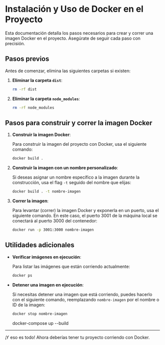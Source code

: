 
# Instalación y Uso de Docker en el Proyecto

Esta documentación detalla los pasos necesarios para crear y correr una imagen Docker en el proyecto. Asegúrate de seguir cada paso con precisión.

## Pasos previos

Antes de comenzar, elimina las siguientes carpetas si existen:

1. **Eliminar la carpeta `dist`**: 
   ```bash
   rm -rf dist
   ```

2. **Eliminar la carpeta `node_modules`**:
   ```bash
   rm -rf node_modules
   ```

## Pasos para construir y correr la imagen Docker

1. **Construir la imagen Docker**:

   Para construir la imagen del proyecto con Docker, usa el siguiente comando:
   ```bash
   docker build .
   ```

2. **Construir la imagen con un nombre personalizado**:

   Si deseas asignar un nombre específico a la imagen durante la construcción, usa el flag `-t` seguido del nombre que elijas:
   ```bash
   docker build . -t nombre-imagen
   ```

3. **Correr la imagen**:

   Para levantar (correr) la imagen Docker y exponerla en un puerto, usa el siguiente comando. En este caso, el puerto 3001 de la máquina local se conectará al puerto 3000 del contenedor:
   ```bash
   docker run -p 3001:3000 nombre-imagen
   ```

## Utilidades adicionales

- **Verificar imágenes en ejecución**:

   Para listar las imágenes que están corriendo actualmente:
   ```bash
   docker ps
   ```

- **Detener una imagen en ejecución**:

   Si necesitas detener una imagen que está corriendo, puedes hacerlo con el siguiente comando, reemplazando `nombre-imagen` por el nombre o ID de la imagen:
   ```bash
   docker stop nombre-imagen
   ```

   docker-compose up --build
---

¡Y eso es todo! Ahora deberías tener tu proyecto corriendo con Docker.
